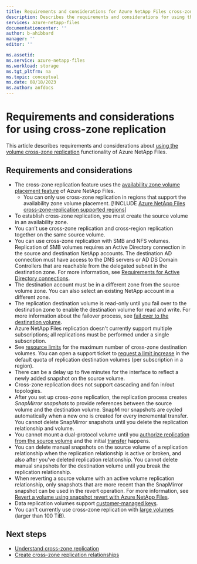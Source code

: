 ```yaml
---
title: Requirements and considerations for Azure NetApp Files cross-zone replication | Microsoft Docs
description: Describes the requirements and considerations for using the volume cross-zone replication functionality of Azure NetApp Files.
services: azure-netapp-files
documentationcenter: ''
author: b-ahibbard
manager: ''
editor: ''

ms.assetid:
ms.service: azure-netapp-files
ms.workload: storage
ms.tgt_pltfrm: na
ms.topic: conceptual
ms.date: 08/18/2023
ms.author: anfdocs
---
```

# Requirements and considerations for using cross-zone replication 

This article describes requirements and considerations about [using the volume cross-zone replication](create-cross-zone-replication.md) functionality of Azure NetApp Files.

## Requirements and considerations 

* The cross-zone replication feature uses the [availability zone volume placement feature](use-availability-zones.md) of Azure NetApp Files.
    * You can only use cross-zone replication in regions that support the availability zone volume placement. [!INCLUDE [Azure NetApp Files cross-zone-replication supported regions](includes/cross-zone-regions.md)]
* To establish cross-zone replication, you must create the source volume in an availability zone.  
* You can’t use cross-zone replication and cross-region replication together on the same source volume.
* You can use cross-zone replication with SMB and NFS volumes. Replication of SMB volumes requires an Active Directory connection in the source and destination NetApp accounts. The destination AD connection must have access to the DNS servers or AD DS Domain Controllers that are reachable from the delegated subnet in the destination zone. For more information, see [Requirements for Active Directory connections](create-active-directory-connections.md#requirements-for-active-directory-connections). 
* The destination account must be in a different zone from the source volume zone. You can also select an existing NetApp account in a different zone.  
* The replication destination volume is read-only until you fail over to the destination zone to enable the destination volume for read and write. For more information about the failover process, see [fail over to the destination volume](cross-region-replication-manage-disaster-recovery.md#fail-over-to-destination-volume).
* Azure NetApp Files replication doesn't currently support multiple subscriptions; all replications must be performed under a single subscription.
* See [resource limits](azure-netapp-files-resource-limits.md) for the maximum number of cross-zone destination volumes. You can open a support ticket to [request a limit increase](azure-netapp-files-resource-limits.md#request-limit-increase) in the default quota of replication destination volumes (per subscription in a region). 
* There can be a delay up to five minutes for the interface to reflect a newly added snapshot on the source volume.  
* Cross-zone replication does not support cascading and fan in/out topologies.
* After you set up cross-zone replication, the replication process creates *SnapMirror snapshots* to provide references between the source volume and the destination volume. SnapMirror snapshots are cycled automatically when a new one is created for every incremental transfer. You cannot delete SnapMirror snapshots until you delete the replication relationship and volume. 
* You cannot mount a dual-protocol volume until you [authorize replication from the source volume](cross-region-replication-create-peering.md#authorize-replication-from-the-source-volume) and the initial [transfer](cross-region-replication-display-health-status.md#display-replication-status) happens.
* You can delete manual snapshots on the source volume of a replication relationship when the replication relationship is active or broken, and also after you've deleted replication relationship. You cannot delete manual snapshots for the destination volume until you break the replication relationship.
* When reverting a source volume with an active volume replication relationship, only snapshots that are more recent than the SnapMirror snapshot can be used in the revert operation. For more information, see [Revert a volume using snapshot revert with Azure NetApp Files](snapshots-revert-volume.md).
* Data replication volumes support [customer-managed keys](configure-customer-managed-keys.md).
* You can't currently use cross-zone replication with [large volumes](azure-netapp-files-understand-storage-hierarchy.md#large-volumes) (larger than 100 TiB).


## Next steps
* [Understand cross-zone replication](cross-zone-replication-introduction.md)
* [Create cross-zone replication relationships](create-cross-zone-replication.md)
